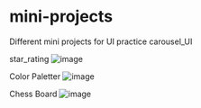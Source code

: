 # mini-projects
Different mini projects for UI practice
carousel_UI

star_rating
![image](https://user-images.githubusercontent.com/67156745/188931037-3b9819db-9abf-4008-8afa-647ec75b7ab2.png)

Color Paletter
![image](https://user-images.githubusercontent.com/67156745/189531540-ad527647-d889-4dc8-b2a3-6eeca1eee07d.png)

Chess Board
![image](https://user-images.githubusercontent.com/67156745/190231137-7ff2bd59-abda-4c64-a8d4-dc5461f86022.png)



